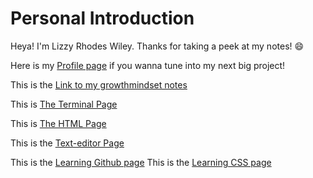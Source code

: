 # Personal Introduction
Heya! I'm Lizzy Rhodes Wiley. Thanks for taking a peek at my notes! 😄

Here is my [Profile page](https://github.com/Lizzyrho21) if you wanna tune into my next big project! 

This is the [Link to my growthmindset notes](/Reading-notes/Growthmindset)

This is [The Terminal Page](/Reading-notes/Terminal)

This is [The HTML Page](/Reading-notes/HTML)

This is the [Text-editor Page](/Reading-notes/Text-editor)

This is the [Learning Github page](/Reading-notes/Learning-git)
This is the [Learning CSS page](/Reading-notes/Learning-CSS)